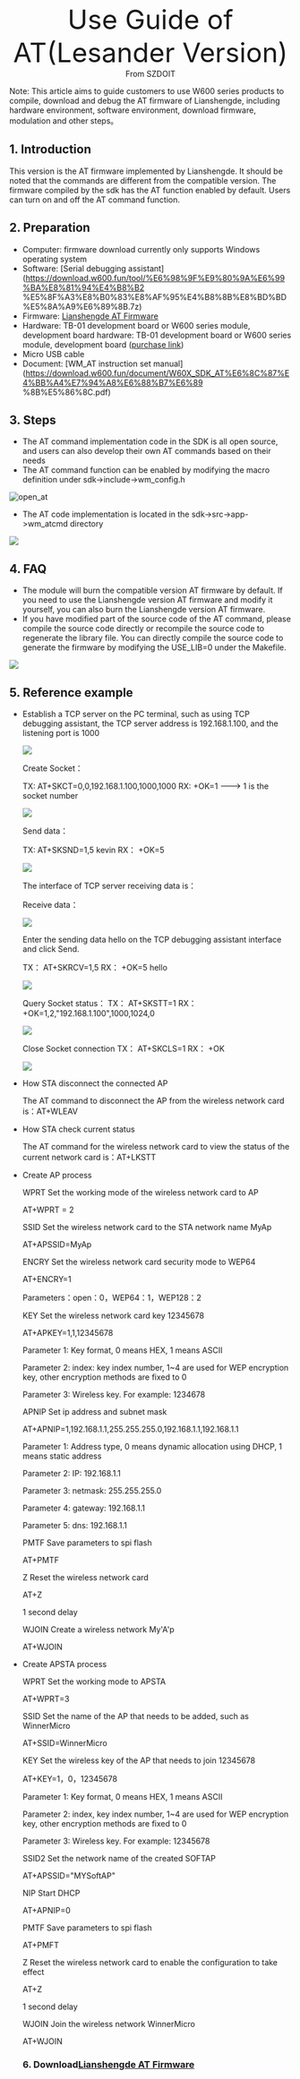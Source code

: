 <center><font size=10> Use Guide of AT(Lesander Version) </center></font>
<center> From SZDOIT</center>


Note: This article aims to guide customers to use W600 series products to compile, download and debug the AT firmware of Lianshengde, including hardware environment, software environment, download firmware, modulation and other steps。

## 1. Introduction

This version is the AT firmware implemented by Lianshengde. It should be noted that the commands are different from the compatible version. The firmware compiled by the sdk has the AT function enabled by default. Users can turn on and off the AT command function.

## 2. Preparation

- Computer: firmware download currently only supports Windows operating system
- Software: [Serial debugging assistant](https://download.w600.fun/tool/%E6%98%9F%E9%80%9A%E6%99%BA%E8%81%94%E4%B8%B2 %E5%8F%A3%E8%B0%83%E8%AF%95%E4%B8%8B%E8%BD%BD%E5%8A%A9%E6%89%8B.7z)
- Firmware: [Lianshengde AT Firmware](https://download.w600.fun/firmware/at.fls)
- Hardware: TB-01 development board or W600 series module, development board hardware: TB-01 development board or W600 series module, development board ([purchase link](http://shop.thingsturn.com))
- Micro USB cable
- Document: [WM_AT instruction set manual](https://download.w600.fun/document/W60X_SDK_AT%E6%8C%87%E4%BB%A4%E7%94%A8%E6%88%B7%E6%89 %8B%E5%86%8C.pdf)

## 3. Steps

- The AT command implementation code in the SDK is all open source, and users can also develop their own AT commands based on their needs
- The AT command function can be enabled by modifying the macro definition under sdk->include->wm_config.h

![open_at](open_at.png)

- The AT code implementation is located in the sdk->src->app->wm_atcmd directory

![](wm_atcmd.png)



## 4. FAQ

- The module will burn the compatible version AT firmware by default. If you need to use the Lianshengde version AT firmware and modify it yourself, you can also burn the Lianshengde version AT firmware.
- If you have modified part of the source code of the AT command, please compile the source code directly or recompile the source code to regenerate the library file. You can directly compile the source code to generate the firmware by modifying the USE_LIB=0 under the Makefile.

![](build_at.png)



## 5. Reference example

- Establish a TCP server on the PC terminal, such as using TCP debugging assistant, the TCP server address is 192.168.1.100, and the listening port is 1000

  ![](socket0.png)

  Create Socket： 

  TX: AT+SKCT=0,0,192.168.1.100,1000,1000
  RX: +OK=1 ---> 1 is the socket number

  ![](socket1.png)

  Send data： 

  TX: AT+SKSND=1,5
  kevin
  RX： +OK=5 

  ![](socket2.png)

  The interface of TCP server receiving data is： 

  Receive data： 

  ![](socket4.png)

  Enter the sending data hello on the TCP debugging assistant interface and click Send. 

  TX： AT+SKRCV=1,5
  RX： +OK=5
  hello 

  ![](socket5.png)

  Query Socket status：
  TX： AT+SKSTT=1
  RX： +OK=1,2,"192.168.1.100",1000,1024,0 

  ![](socket6.png)

  Close Socket connection
  TX： AT+SKCLS=1
  RX： +OK  

  ![](socket7.png)

   

- How STA disconnect the connected AP

  The AT command to disconnect the AP from the wireless network card is：AT+WLEAV

  

- How STA check current status

  The AT command for the wireless network card to view the status of the current network card is：AT+LKSTT

  

- Create AP process

  WPRT	Set the working mode of the wireless network card to AP

  AT+WPRT = 2

  SSID	Set the wireless network card to the STA network name MyAp

  AT+APSSID=MyAp

  ENCRY	Set the wireless network card security mode to WEP64

  AT+ENCRY=1

  Parameters：open：0，WEP64：1，WEP128：2

  KEY		Set the wireless network card key 12345678

  AT+APKEY=1,1,12345678

  Parameter 1: Key format, 0 means HEX, 1 means ASCII

  Parameter 2: index: key index number, 1~4 are used for WEP encryption key, other encryption methods are fixed to 0

  Parameter 3: Wireless key. For example: 1234678

  APNIP		Set ip address and subnet mask

  AT+APNIP=1,192.168.1.1,255.255.255.0,192.168.1.1,192.168.1.1

  Parameter 1: Address type, 0 means dynamic allocation using DHCP, 1 means static address

  Parameter 2: IP: 192.168.1.1

  Parameter 3: netmask: 255.255.255.0

  Parameter 4: gateway: 192.168.1.1

  Parameter 5: dns: 192.168.1.1

  PMTF	Save parameters to spi flash

  AT+PMTF

  Z		Reset the wireless network card

  AT+Z

  1 second delay

  WJOIN	Create a wireless network My'A'p

  AT+WJOIN

  

- Create APSTA process

  WPRT	Set the working mode to APSTA

  AT+WPRT=3

  SSID	Set the name of the AP that needs to be added, such as WinnerMicro

  AT+SSID=WinnerMicro

  KEY		Set the wireless key of the AP that needs to join 12345678

  AT+KEY=1，0，12345678

  Parameter 1: Key format, 0 means HEX, 1 means ASCII

  Parameter 2: index, key index number, 1~4 are used for WEP encryption key, other encryption methods are fixed to 0

  Parameter 3: Wireless key. For example: 12345678

  SSID2	Set the network name of the created SOFTAP

  AT+APSSID="MYSoftAP"

  NIP		Start DHCP

  AT+APNIP=0

  PMTF	Save parameters to spi flash

  AT+PMFT

  Z		Reset the wireless network card to enable the configuration to take effect

  AT+Z

  1 second delay

  WJOIN	Join the wireless network WinnerMicro

  AT+WJOIN

  

  

  ### 6. Download[Lianshengde AT Firmware](https://download.w600.fun/firmware/at.fls)

  

